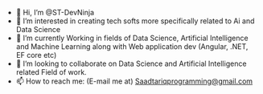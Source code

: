 - 👋 Hi, I’m @ST-DevNinja
- 👀 I’m interested in creating tech softs more specifically related to Ai and Data Science
- 🌱 I’m currently Working in fields of Data Science, Artificial Intelligence and Machine Learning along with Web application dev (Angular, .NET, EF core etc)
- 💞️ I’m looking to collaborate on Data Science and Artificial Intelligence related Field of work.
- 📫 How to reach me: (E-mail me at) Saadtariqprogramming@gmail.com



